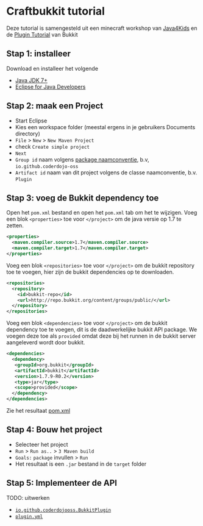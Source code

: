 # Craftbukkit tutorial
Deze tutorial is samengesteld uit een minecraft workshop van [Java4Kids](https://java4kids.java.net/minecraft-workshop/mar2013) en de [Plugin Tutorial](http://wiki.bukkit.org/Plugin_Tutorial) van Bukkit

## Stap 1: installeer
Download en installeer het volgende

* [Java JDK 7+](https://www.oracle.com/technetwork/java/javase/downloads/index.html) 
* [Eclipse for Java Developers](https://eclipse.org/downloads/)

## Stap 2: maak een Project

* Start Eclipse
* Kies een workspace folder (meestal ergens in je gebruikers Documents directory)
* `File` > `New` > `New Maven Project`
* check `Create simple project` 
* `Next`
* `Group id` naam volgens [package naamconventie](https://nl.wikipedia.org/wiki/Java_package), b.v, `io.github.coderdojo-oss`
* `Artifact id` naam van dit project volgens de classe naamconventie, b.v. `Plugin` 

## Stap 3: voeg de Bukkit dependency toe

Open het `pom.xml` bestand en open het `pom.xml` tab om het te wijzigen.
Voeg een blok `<properties>` toe voor `</project>` om de java versie op 1.7 te zetten.

```xml
<properties>
  <maven.compiler.source>1.7</maven.compiler.source>
  <maven.compiler.target>1.7</maven.compiler.target>
</properties>
``` 

Voeg een blok `<repositories>` toe voor `</project>` om de bukkit repository toe te voegen, hier zijn de bukkit dependencies op te downloaden.

```xml
<repositories>
  <repository>
    <id>bukkit-repo</id>
    <url>http://repo.bukkit.org/content/groups/public/</url>
  </repository>
</repositories>
``` 

Voeg een blok `<dependencies>` toe voor `</project>` om de bukkit dependency toe te voegen, dit is de daadwerkelijke bukkit API package. We voegen deze toe als `provided` omdat deze bij het runnen in de bukkit server aangeleverd wordt door bukkit.

```xml
<dependencies>
  <dependency>
   <groupId>org.bukkit</groupId>
   <artifactId>bukkit</artifactId>
   <version>1.7.9-R0.2</version>
   <type>jar</type>
   <scope>provided</scope>
  </dependency>
</dependencies>
```
Zie het resultaat [pom.xml](/pom.xml)

## Stap 4: Bouw het project
* Selecteer het project
* `Run` > `Run as..` > `3 Maven build`
* `Goals:` `package` invullen > `Run`
* Het resultaat is een `.jar` bestand in de `target` folder

## Stap 5: Implementeer de API
TODO: uitwerken
* [`io.github.coderdojooss.BukkitPlugin`](/src/main/java/io/github/coderdojooss/BukkitPlugin.java)
* [`plugin.yml`](/src/main/resources/plugin.yml)